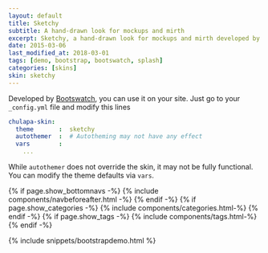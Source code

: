 ```yaml
---
layout: default
title: Sketchy
subtitle: A hand-drawn look for mockups and mirth
excerpt: Sketchy, a hand-drawn look for mockups and mirth developed by Bootswatch.
date: 2015-03-06
last_modified_at: 2018-03-01
tags: [demo, bootstrap, bootswatch, splash]
categories: [skins]
skin: sketchy
---
```



Developed by [Bootswatch](https://bootswatch.com/), you can use it on your site. Just go to your `_config.yml` file and modify this lines

```yaml
chulapa-skin: 
  theme       :  sketchy
  autothemer  :  # Autotheming may not have any effect
  vars        :    
    ...
```


While `autothemer` does not override the skin, it may not be fully functional. You can modify the theme defaults via `vars`.





{% if page.show_bottomnavs -%}
{% include components/navbeforeafter.html -%}
{% endif -%}
{% if page.show_categories -%}
{% include components/categories.html-%}
{% endif -%}
{% if page.show_tags -%}
{% include components/tags.html-%}
{% endif -%}

{% include snippets/bootstrapdemo.html  %}
